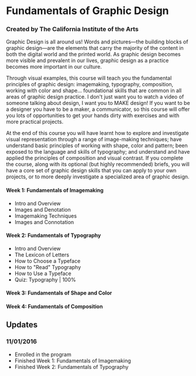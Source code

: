 # Fundamentals of Graphic Design
### Created by The California Institute of the Arts

Graphic Design is all around us! Words and pictures—the building blocks of graphic design—are the elements that carry the majority of the content in both the digital world and the printed world. As graphic design becomes more visible and prevalent in our lives, graphic design as a practice becomes more important in our culture.

Through visual examples, this course will teach you the fundamental principles of graphic design: imagemaking, typography, composition, working with color and shape... foundational skills that are common in all areas of graphic design practice. I don't just want you to watch a video of someone talking about design, I want you to MAKE design! If you want to be a designer you have to be a maker, a communicator, so this course will offer you lots of opportunities to get your hands dirty with exercises and with more practical projects.

At the end of this course you will have learnt how to explore and investigate visual representation through a range of image-making techniques; have understand basic principles of working with shape, color and pattern; been exposed to the language and skills of typography; and understand and have applied the principles of composition and visual contrast. If you complete the course, along with its optional (but highly recommended) briefs, you will have a core set of graphic design skills that you can apply to your own projects, or to more deeply investigate a specialized area of graphic design.

#### Week 1: Fundamentals of Imagemaking
- Intro and Overview
- Images and Denotation
- Imagemaking Techniques
- Images and Connotation

#### Week 2: Fundamentals of Typography
- Intro and Overview
- The Lexicon of Letters
- How to Choose a Typeface
- How to "Read" Typography
- How to Use a Typeface
- Quiz: Typography | 100%

#### Week 3: Fundamentals of Shape and Color
#### Week 4: Fundamentals of Composition

## Updates
### 11/01/2016
- Enrolled in the program
- Finished Week 1: Fundamentals of Imagemaking
- Finished Week 2: Fundamentals of Typography